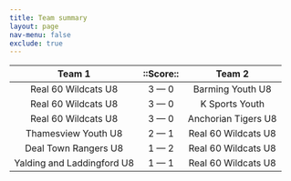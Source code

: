 ```yaml
---
title: Team summary
layout: page
nav-menu: false
exclude: true
---
```




|           Team 1           |  ::Score::  |       Team 2        |
|:--------------------------:|:-----------:|:-------------------:|
|    Real 60 Wildcats U8     | 3 &mdash; 0 |  Barming Youth U8   |
|    Real 60 Wildcats U8     | 3 &mdash; 0 |   K Sports Youth    |
|    Real 60 Wildcats U8     | 3 &mdash; 0 | Anchorian Tigers U8 |
|    Thamesview Youth U8     | 2 &mdash; 1 | Real 60 Wildcats U8 |
|    Deal Town Rangers U8    | 1 &mdash; 2 | Real 60 Wildcats U8 |
| Yalding and Laddingford U8 | 1 &mdash; 1 | Real 60 Wildcats U8 |

 <br /><br /><br />